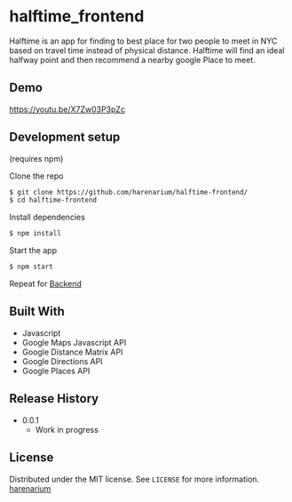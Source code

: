 # halftime_frontend

Halftime is an app for finding to best place for two people to meet in NYC based on travel time instead of physical distance. Halftime will find an ideal halfway point and then recommend a nearby google Place to meet.

## Demo

https://youtu.be/X7Zw03P3pZc


## Development setup

(requires npm)

Clone the repo

```sh
$ git clone https://github.com/harenarium/halftime-frontend/
$ cd halftime-frontend
```

Install dependencies

```sh
$ npm install
```
Start the app

```sh
$ npm start
```

Repeat for [Backend](https://github.com/harenarium/chartjsgui-backend)

## Built With

* Javascript
* Google Maps Javascript API
* Google Distance Matrix API
* Google Directions API
* Google Places API

## Release History

* 0.0.1
    * Work in progress

## License

Distributed under the MIT license. See ``LICENSE`` for more information.
[harenarium](https://github.com/harenarium)
